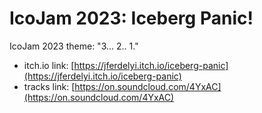 # IcoJam 2023: Iceberg Panic!

IcoJam 2023 theme: "3... 2.. 1."

- itch.io link: [https://jferdelyi.itch.io/iceberg-panic](https://jferdelyi.itch.io/iceberg-panic)
- tracks link: [https://on.soundcloud.com/4YxAC](https://on.soundcloud.com/4YxAC)
